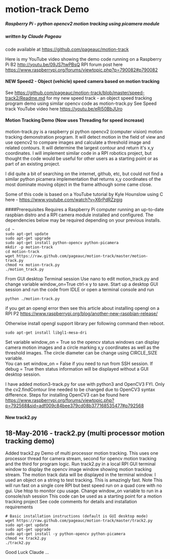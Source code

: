 # motion-track Demo
##### Raspberry Pi - python opencv2 motion tracking using picamera module
##### written by Claude Pageau
code available at https://github.com/pageauc/motion-track

Here is my YouTube video showing the demo code running on a Raspberry Pi B2
http://youtu.be/09JS7twPBsQ
RPI forum post here 
https://www.raspberrypi.org/forums/viewtopic.php?p=790082#p790082

#### NEW Speed2 - Object (vehicle) speed camera based on motion tracking
See https://github.com/pageauc/motion-track/blob/master/speed-track2/Readme.md
for my new speed track - an object speed tracking program demo using similar
opencv code as motion-track.py
See Speed track YouTube video here  https://youtu.be/eRi50BbJUro

#### Motion Tracking Demo (Now uses Threading for speed increase)
motion-track.py is a raspberry pi python opencv2 (computer vision) 
motion tracking demonstration program.
It will detect motion in the field of view and use opencv2 to compare
images and calculate a threshold image and related contours. It will
determine the largest contour and return it's x,y coordinates.
I will implement similar code in a RPI robotics project, but thought the code
would be useful for other users as a starting point or as part of an 
existing project.

I did quite a bit of searching on the internet, github, etc, but could not
find a similar python picamera implementation that returns x,y coordinates of
the most dominate moving object in the frame although some came close.  

Some of this code is based on a YouTube tutorial by
Kyle Hounslow using C here - https://www.youtube.com/watch?v=X6rPdRZzgjg

####Prerequisites
Requires a Raspberry Pi computer running an up-to-date raspbian distro and a
RPI camera module installed and configured. The dependencies below may be 
required depending on your previous installs.

    cd ~
    sudo apt-get update
    sudo apt-get upgrade
    sudo apt-get install python-opencv python-picamera
    mkdir -p motion-track
    cd motion-track    
    wget https://raw.github.com/pageauc/motion-track/master/motion-track.py
    chmod +x motion-track.py
    ./motion_track.py

From GUI desktop Terminal session Use nano to edit motion_track.py and change variable window_on=True ctrl-x y to save.
Start up a desktop GUI session and run the code from IDLE or open a 
terminal console and run 

    python ./motion-track.py
    
if you get an opengl error then see this article about installing opengl on 
a RPI P2  https://www.raspberrypi.org/blog/another-new-raspbian-release/

Otherwise install opengl support library per following command then reboot.

    sudo apt-get install libgl1-mesa-dri
    
Set variable window_on = True so the opencv status windows can display camera
motion images and a circle marking x,y coordinates as well as
the threshold images.  The circle diameter can be change using CIRCLE_SIZE
variable.  
You can set window_on = False if you need to run from SSH session.  If debug
= True then status information will be displayed without a GUI desktop session.

I have added motion3-track.py for use with python3 and OpenCV3 FYI. Only
the cv2.findContour line needed to be changed due to OpenCV3 syntax difference.
Steps for installing OpenCV3 can be found here
https://www.raspberrypi.org/forums/viewtopic.php?p=792568&sid=adf009c84bee379cd08b377168535477#p792568

#### New track2.py 
## 18-May-2016 - track2.py (multi processor motion tracking demo)

Added track2.py Demo of multi processor motion tracking.
This uses one processor thread for camera stream, second for opencv motion tracking and
the third for program logic.  Run track2.py in a local RPI GUI terminal window
to display the opencv image window showing motion tracking stream.  The 
motion track data will be displayed in the terminal window. I used an object
on a string to test tracking.  This is amazingly fast.
Note This will run fast on a single core RPI but best speed run on a quad core with no gui. Use htop to monitor cpu usage. Change window_on variable to run in a console/ssh session
This code can be used as a starting point for a motion tracking project
See code comments for details and installation requirements

    # Basic installation instructions (default is GUI desktop mode)
    wget https://raw.github.com/pageauc/motion-track/master/track2.py
    sudo apt-get update
    sudo apt-get upgrade
    sudo apt-get install -y python-opencv python-picamera
    chmod +x track2.py
    ./track2.py

Good Luck  Claude ...




